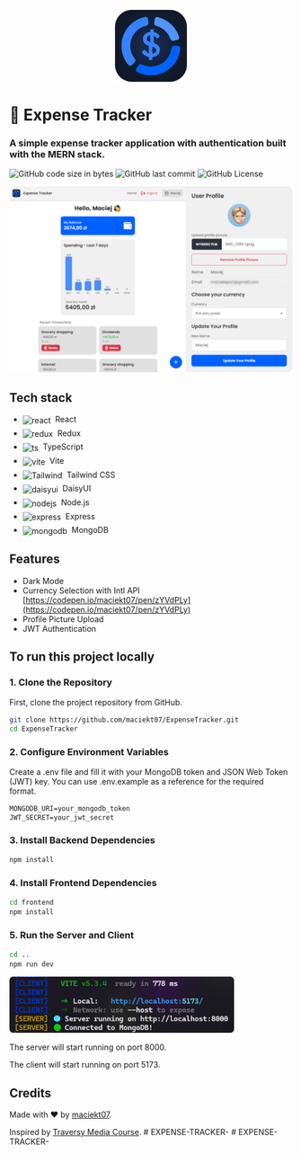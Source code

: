 <p align="center">
<img src="screenshots/logo.png" width="128px" />
<h1>💸 Expense Tracker</h1>
<h3>A simple expense tracker application with authentication built with the MERN stack.</h3>
</p>

![GitHub code size in bytes](https://img.shields.io/github/languages/code-size/maciekt07/ExpenseTracker?color=%230061FF)
![GitHub last commit](https://img.shields.io/github/last-commit/maciekt07/ExpenseTracker?color=%230061FF)
![GitHub License](https://img.shields.io/github/license/maciekt07/ExpenseTracker?color=%230061FF)

<p align="center">
<img src="screenshots/preview.png" width="650px" />
</p>

## Tech stack

<ul style="display: flex; flex-direction: column; gap:6px;">
  <li style="vertical-align: middle;">
    <img src="https://go-skill-icons.vercel.app/api/icons?i=react" alt="react" width="24" style="vertical-align: middle; margin-right: 4px;" /> React
  </li>
  <li style="vertical-align: middle;">
    <img src="https://go-skill-icons.vercel.app/api/icons?i=redux" alt="redux" width="24" style="vertical-align: middle; margin-right: 4px;" /> Redux
  </li>
   <li style="vertical-align: middle;">
    <img src="https://go-skill-icons.vercel.app/api/icons?i=ts" alt="ts" width="24" style="vertical-align: middle; margin-right: 4px;" /> TypeScript
  </li>
   <li style="vertical-align: middle;">
    <img src="https://go-skill-icons.vercel.app/api/icons?i=vite" alt="vite" width="24" style="vertical-align: middle; margin-right: 4px;" /> Vite
  </li>
   <li style="vertical-align: middle;">
    <img src="https://go-skill-icons.vercel.app/api/icons?i=tailwind" alt="Tailwind" width="24" style="vertical-align: middle; margin-right: 4px;" /> Tailwind CSS
  </li>
   <li style="vertical-align: middle;">
    <img src="https://go-skill-icons.vercel.app/api/icons?i=daisyui" alt="daisyui" width="24" style="vertical-align: middle; margin-right: 4px;"/> DaisyUI
  </li>
    <li style="vertical-align: middle;">
    <img src="https://go-skill-icons.vercel.app/api/icons?i=nodejs" alt="nodejs" width="24" style="vertical-align: middle; margin-right: 4px;" /> Node.js
  </li>
    <li style="vertical-align: middle;">
    <img src="https://go-skill-icons.vercel.app/api/icons?i=express" alt="express" width="24" style="vertical-align: middle; margin-right: 4px;" /> Express
  </li>
     <li style="vertical-align: middle;">
    <img src="https://go-skill-icons.vercel.app/api/icons?i=mongodb" alt="mongodb" width="24" style="vertical-align: middle; margin-right: 4px;" /> MongoDB
  </li>
</ul>

## Features

- Dark Mode
- Currency Selection with Intl API [https://codepen.io/maciekt07/pen/zYVdPLy](https://codepen.io/maciekt07/pen/zYVdPLy)
- Profile Picture Upload
- JWT Authentication

## To run this project locally

### 1. Clone the Repository

First, clone the project repository from GitHub.

```bash
git clone https://github.com/maciekt07/ExpenseTracker.git
cd ExpenseTracker
```

### 2. Configure Environment Variables

Create a .env file and fill it with your MongoDB token and JSON Web Token (JWT) key. You can use .env.example as a reference for the required format.

```env
MONGODB_URI=your_mongodb_token
JWT_SECRET=your_jwt_secret
```

### 3. Install Backend Dependencies

```bash
npm install
```

### 4. Install Frontend Dependencies

```bash
cd frontend
npm install
```

### 5. Run the Server and Client

```bash
cd ..
npm run dev
```

<img src="screenshots/console.png" width="400px" />

The server will start running on port 8000.

The client will start running on port 5173.

## Credits

Made with ❤️ by [maciekt07](https://github.com/maciekt07).

Inspired by [Traversy Media Course](https://youtu.be/-0exw-9YJBo?si=Sb0nOUDenxp5Ez3X).
#   E X P E N S E - T R A C K E R - 
 
 # EXPENSE-TRACKER-
